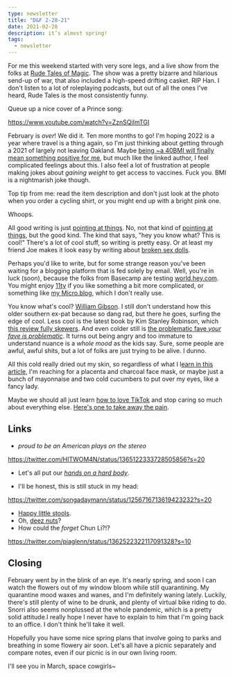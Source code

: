 ```yaml
---
type: newsletter
title: "D&F 2-28-21"
date: 2021-02-28
description: it’s almost spring!
tags:
  - newsletter
---
```


For me this weekend started with very sore legs, and a live show from the folks at [Rude Tales of Magic](https://podcasts.apple.com/us/podcast/rude-tales-of-magic/id1480593911). The show was a pretty bizarre and hilarious send-up of war, that also included a high-speed drifting casket. RIP Han. I don't listen to a lot of roleplaying podcasts, but out of all the ones I've heard, Rude Tales is the most consistently funny. 

Queue up a nice cover of a Prince song:

https://www.youtube.com/watch?v=ZznSQiImTGI

February is _over_! We did it. Ten more months to go! I'm hoping 2022 is a year where travel is a thing again, so I'm just thinking about getting through a 2021 of largely not leaving Oakland. Maybe [being ~a 40BMI will finally mean something positive for me](https://www.vogue.com/article/covid-19-vaccine-bmi-qualifier), but much like the linked author, I feel complicated feelings about this. I also feel a lot of frustration at people making jokes about _gaining weight_ to get access to vaccines. Fuck you. BMI is a nightmarish joke though.

Top tip from me: read the item description and don't just look at the photo when you order a cycling shirt, or you might end up with a bright pink one.

Whoops.

All good writing is just [pointing at things](https://austinkleon.com/2021/02/16/pointing-at-things/). No, not that kind of [pointing at things](http://pointingatthings.com), but the good kind. The kind that says, "hey you know what? This is cool!" There's a lot of cool stuff, so writing is pretty easy. Or at least my friend Joe makes it look easy by writing about [broken sex dolls](https://melmagazine.com/en-us/story/the-mr-fix-its-who-save-broken-sex-dolls). 

Perhaps you'd like to write, but for some strange reason you've been waiting for a blogging platform that is fed solely by email. Well, you're in luck (soon), because the folks from Basecamp are testing [world.hey.com](https://world.hey.com/jason). You might enjoy [11ty](https://www.11ty.dev) if you like something a bit more complicated, or something like [my Micro.blog](https://micro.brookshelley.com), which I don't really use.

You know what's cool? [William Gibson](https://compendiumofcool.com/essays/wg-cool/). I still don't understand how this older southern ex-pat because so dang rad, but there he goes, surfing the edge of cool. Less cool is the latest book by Kim Stanley Robinson, which [this review fully skewers](https://www.currentaffairs.org/2021/01/the-ministry-for-the-future-or-do-authors-dream-of-electric-jeeps). And even colder still is [the problematic fave _your fave is problematic_](https://www.nytimes.com/2021/02/25/style/your-fave-is-problematic-tumblr.html). It turns out being angry and too immature to understand nuance is a _whole mood_ as the kids say. Sure, some people are awful, awful shits, but a lot of folks are just trying to be alive. I dunno.

All this cold really dried out my skin, so regardless of what I l[earn in this article](https://www.nytimes.com/wirecutter/blog/best-sheet-masks/), I'm reaching for a placenta and charcoal face mask, or maybe just a bunch of mayonnaise and two cold cucumbers to put over my eyes, like a fancy lady.

Maybe we should all just learn [how to love TikTok](https://kylechayka.substack.com/p/essay-how-do-you-describe-tiktok) and stop caring so much about everything else. [Here's one to take away the pain](https://vm.tiktok.com/ZMe2nDRQh/).

## Links

- _proud to be an American plays on the stereo_ 

https://twitter.com/HITWOM4N/status/1365122333728505856?s=20

- Let's all put our [_hands on a hard body_](http://handsonahardbodythemovie.com/video).

- I'll be honest, this is still stuck in my head:

https://twitter.com/songadaymann/status/1256716713619423232?s=20

- [Happy little stools](https://benchmarkfurniture.com/us/product/smile-stool/).
- Oh, [deez nuts](https://www.dz-nuts.com/products/bliss)?
- How could the _forget_ Chun Li?!?

https://twitter.com/piaglenn/status/1362522322117091328?s=10

## Closing

February went by in the blink of an eye. It's nearly spring, and soon I can watch the flowers out of my window bloom while still quarantining. My quarantine mood waxes and wanes, and I'm definitely waning lately. Luckily, there's still plenty of wine to be drunk, and plenty of virtual bike riding to do. Snorri also seems nonplussed at the whole pandemic, which is a pretty solid attitude.I really hope I never have to explain to him that I'm going back to an office. I don't think he'll take it well.

Hopefully you have some nice spring plans that involve going to parks and breathing in some flowery air soon. Let's all have a picnic separately and compare notes, even if our picnic is in our own living room. 

I'll see you in March, space cowgirls~